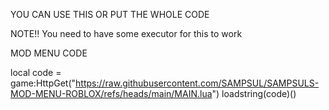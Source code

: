 YOU CAN USE THIS OR PUT THE WHOLE CODE

NOTE!! You need to have some executor for this to work

MOD MENU CODE

local code = game:HttpGet("https://raw.githubusercontent.com/SAMPSUL/SAMPSULS-MOD-MENU-ROBLOX/refs/heads/main/MAIN.lua") loadstring(code)()
